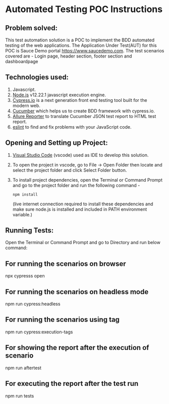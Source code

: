 # Automated Testing POC Instructions

## Problem solved:

This test automation solution is a POC to implement the BDD automated testing of the web applications.
The Application Under Test(AUT) for this POC is Sauce Demo portal https://www.saucedemo.com.
The test scenarios covered are - Login page, header section, footer section and dashboardpage


## Technologies used:

1. Javascript.
2. [Node.js](https://nodejs.org/) v12.22.1 javascript execution engine.
3. [Cypress.io](https://webdriver.io/) is a next generation front end testing tool built for the modern web.
4. [Cucumber](https://cucumber.io/) which helps us to create BDD framework with cypress.io.
5. [Allure Reporter](https://allurereport.org/docs/) to translate Cucumber JSON test report to HTML test report.
6. [eslint](https://eslint.org/) to find and fix problems with your JavaScript code.


## Opening and Setting up Project:

1.  [Visual Studio Code](https://code.visualstudio.com/) (vscode) used as IDE to develop this solution.
2.  To open the project in vscode, go to File -> Open Folder then locate and select the project folder and click Select Folder button.
3.  To install project dependencies, open the Terminal or Command Prompt and go to the project folder and run the following command -

        npm install

    (live internet connection required to install these dependencies and make sure node.js is installed and included in PATH environment variable.)


## Running Tests:

Open the Terminal or Command Prompt and go to Directory  and run below command:

 ## For running the scenarios on browser

 npx cypresss open

## For running the scenarios on headless mode
 
 npm run cypress:headless

## For running the scenarios using tag
        
 npm run cypress:execution-tags

## For showing the report after the execution of scenario
        
npm run aftertest

## For executing the report after the test run 

npm run tests

    

